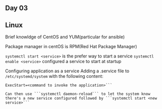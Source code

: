 ## Day 03


## Linux

Brief knowldge of CentOS and YUM(particular for ansible)

Package manager in centOS is RPM(Red Hat Package Manager)

```systemctl start <service>``` is the prefer way to start a service
```systemctl enable <service>``` configured a service to start at startup

Configuring application as a service
Adding a .service file to ```/etc/systemd/system``` with the following content:
```[Content]
ExecStart=<command to invoke the application>```

Can then use ```systemctl daemon-reload``` to let the system know there's a new service configured followed by ```systemctl start <new service>```

